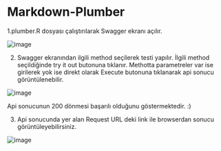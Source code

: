 # Markdown-Plumber

1.plumber.R dosyası çalıştırılarak Swagger ekranı açılır.

![image](https://user-images.githubusercontent.com/61660262/134004410-a2c02f0b-de4c-4e7c-8d80-9a36020cfedb.png)

2. Swagger ekranından ilgili method seçilerek testi yapılır. İlgili method seçildiğinde try it out butonuna tıklanır. Methotta parametreler var ise girilerek yok ise direkt olarak Execute butonuna tıklanarak api sonucu görüntülenebilir.

![image](https://user-images.githubusercontent.com/61660262/134004835-da8604d0-ab24-4d99-a563-86fe2a47aa83.png)

Api sonucunun 200 dönmesi başarılı olduğunu göstermektedir. :)

3. Api sonucunda yer alan Request URL deki link ile browserdan sonucu görüntüleyebilirsiniz.

![image](https://user-images.githubusercontent.com/61660262/134005123-c5311845-2758-486c-a778-d7b04b54fe40.png)


